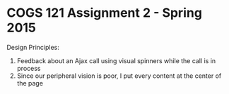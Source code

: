 COGS 121 Assignment 2 - Spring 2015
===========
Design Principles:
1. Feedback about an Ajax call using visual spinners while the call is in process
2. Since our peripheral vision is poor, I put every content at the center of the page
